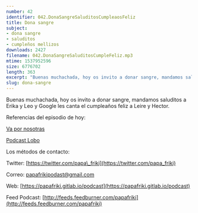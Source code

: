 ```yaml
---
number: 42
identifier: 042.DonaSangreSaluditosCumpleaosFeliz
title: Dona sangre
subject:
- dona sangre
- saluditos
- cumpleños mellizos
downloads: 2427
filename: 042.DonaSangreSaluditosCumpleFeliz.mp3
mtime: 1537952596
size: 6776702
length: 363
excerpt: "Buenas muchachada, hoy os invito a donar sangre, mandamos saluditos a Erika y Leo y Google les canta el cumpleaños feliz a Leire y Hector.  \n\nReferencias del episodio de hoy:\n\n[Va por nosotras](http://www.ivoox.com/28028431)  \n\n[Podcast Lobo](https://itunes.apple.com/es/podcast/lobo/id1260166820?l=en&mt=2&i=1000419245585)\n\nLos métodos de contacto:\n\nTwitter: [https://twitter.com/papa\\_friki](https://twitter.com/papa_friki)\n\nCorreo: [papafrikipodast@gmail.com](https://archive.org/details/papafrikipodast@gmail.com)\n\nWeb: [https://papafriki.gitlab.io/podcast](https://papafriki.gitlab.io/podcast)\n\nFeed Podcast: [http://feeds.feedburner.com/papafriki](http://feeds.feedburner.com/papafriki)"
slug: dona-sangre
---
```

Buenas muchachada, hoy os invito a donar sangre, mandamos saluditos a Erika y Leo y Google les canta el cumpleaños feliz a Leire y Hector.

Referencias del episodio de hoy:

[Va por nosotras](http://www.ivoox.com/28028431)

[Podcast Lobo](https://itunes.apple.com/es/podcast/lobo/id1260166820?l=en&mt=2&i=1000419245585)

Los métodos de contacto:

Twitter: [https://twitter.com/papa\_friki](https://twitter.com/papa_friki)

Correo: [papafrikipodast@gmail.com](https://archive.org/details/papafrikipodast@gmail.com)

Web: [https://papafriki.gitlab.io/podcast](https://papafriki.gitlab.io/podcast)

Feed Podcast: [http://feeds.feedburner.com/papafriki](http://feeds.feedburner.com/papafriki)